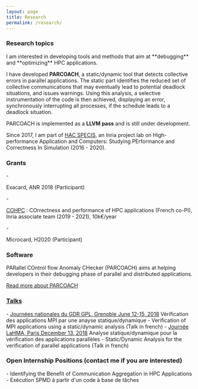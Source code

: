 ```yaml
---
layout: page
title: Research
permalink: /research/
---
```




<div class="panel panel-info" markdown="1">
  <div class="panel-heading">
    <h3 class="panel-title">Research topics</h3>
  </div>
  <div class="panel-body" markdown="1">
I am interested in developing tools and methods that aim at **debugging** and **optimizing** HPC applications.

I have developed **PARCOACH**, a static/dynamic tool that detects collective errors in parallel applications. The static part identifies the reduced set of collective communications that may eventually lead to potential deadlock situations,
 and issues warnings. Using this analysis, a selective instrumentation of the code is then achieved, displaying an error, synchronously
 interrupting all processes, if the schedule leads to a deadlock situation. 

PARCOACH is implemented as a **LLVM pass** and is still under development.

Since 2017, I am part of <a href="http://hacspecis.gforge.inria.fr" target="_blank">HAC SPECIS</a>, an Inria project lab on High-performance Application and Computers: Studying PErformance and Correctness In Simulation (2016 - 2020).
  </div>
</div>


<div class="panel panel-info" markdown="1">
  <div class="panel-heading">
    <h3 class="panel-title">Grants</h3>
  </div>
  <div class="panel-body">
<td markdown="1">
- <p> Exacard, ANR 2018 (Participant) </p> 
- <p> <a href="https://team.inria.fr/cohpc/" target="_blank">COHPC</a> : COrrectness and performance of HPC applications (French co-PI), Inria associate team (2019 - 2021), 10k€/year </p> 
- <p> Microcard, H2020 (Participant) </p> 
</td>
  </div>
</div>


<div class="panel panel-info" markdown="1">
  <div class="panel-heading">
    <h3 class="panel-title">Software</h3>
  </div>
  <div class="panel-body">
PARallel COntrol flow Anomaly CHecker (PARCOACH) aims at helping developers in their debugging phase of parallel and distributed applications.

<a href="https://team.inria.fr/storm/software/parcoach/" target="_blank">Read more about PARCOACH</a>
  </div>
</div>



<link rel="stylesheet" href="https://maxcdn.bootstrapcdn.com/bootstrap/3.3.4/css/bootstrap.min.css">
<link href="//netdna.bootstrapcdn.com/bootstrap/3.0.0/css/bootstrap-glyphicons.css" rel="stylesheet">


<div class="panel-group" id="accordion" markdown="1">
 <div class="panel panel-info">
  <div class="panel-heading">
    <h3 class="panel-title"> <a class="accordion-toggle collapsed" data-toggle="collapse" data-parent="#accordion" href="#collapse2"> Talks</a></h3>
  </div>
  <div id="collapse2" class="panel-collapse collapse">
  <div class="panel-body">
<td markdown="1">
- <a href="http://gpl2018.imag.fr/index.html" target="_blank">Journées nationales du GDR GPL, Grenoble June 12-15, 2018</a>
   Vérification des applications MPI par une anayse statique/dynamique  -  Verification of MPI applications using a static/dynamic analysis (Talk in french)
- <a href="http://tesson.julien.free.fr/LaMHA/2018/" target="_blank">Journée LaHMA, Paris December 13, 2018</a>
   Analyse statique/dynamique pour la vérification des applications parallèles  -  Static/Dynamic Analysis for the verification of parallel applications (Talk in french)

</td>
  </div>
  </div>
  </div>
</div>


<div class="panel panel-danger" markdown="1">
  <div class="panel-heading">
    <h3 class="panel-title">Open Internship Positions (contact me if you are interested)</h3>
  </div>
  <div class="panel-body">
	- Identifying the Benefit of Communication Aggregation in HPC Applications
  - Exécution SPMD à partir d'un code à base de tâches
  </div>
</div>
